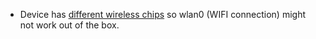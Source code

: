 - Device has [different wireless chips](https://forum.armbian.com/topic/872-beelink-x2-with-armbian-possible) so wlan0 (WIFI connection) might not work out of the box.
